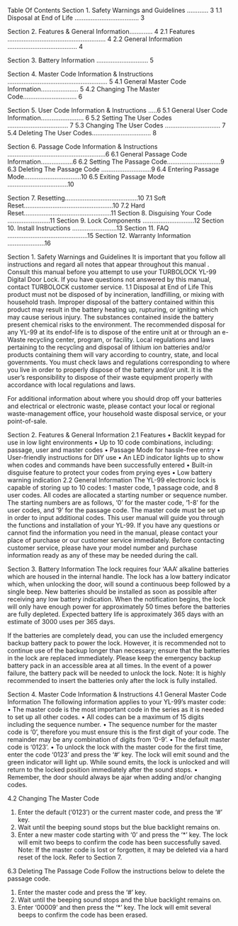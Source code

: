 Table Of Contents
Section 1. Safety Warnings and Guidelines ............ 3
1.1 Disposal at End of Life .................................... 3

Section 2. Features & General Information............. 4
2.1 Features ....................................................... 4
2.2 General Information ....................................... 4

Section 3. Battery Information ............................. 5

Section 4. Master Code Information &
Instructions ........................................................ 5
4.1 General Master Code Information..................... 5
4.2 Changing The Master Code.............................. 6

Section 5. User Code Information & Instructions .....6
5.1 General User Code Information........................ 6
5.2 Setting The User Codes .................................. 7
5.3 Changing The User Codes ............................... 7
5.4 Deleting The User Codes................................. 8

Section 6. Passage Code Information &
Instructions .......................................................6
6.1 General Passage Code Information..................6
6.2 Setting The Passage Code..............................9
6.3 Deleting The Passage Code ............................9
6.4 Entering Passage Mode................................10
6.5 Exiting Passage Mode ..................................10

Section 7. Resetting.........................................10
7.1 Soft Reset..................................................10
7.2 Hard Reset.................................................11
Section 8. Disguising Your Code ........................11
Section 9. Lock Components .............................12
Section 10. Install Instructions .........................13
Section 11. FAQ .............................................15
Section 12. Warranty Information .....................16


Section 1. Safety Warnings and Guidelines
It is important that you follow all instructions and regard all notes that appear throughout this manual . Consult this manual before you attempt to use your TURBOLOCK YL-99 Digital Door Lock.
If you have questions not answered by this manual, contact TURBOLOCK customer service.
1.1 Disposal at End of Life
This product must not be disposed of by incineration, landfilling, or mixing with household trash. Improper disposal of the battery contained within this product may result in the battery heating up, rupturing, or igniting which may cause serious injury. The substances contained inside the battery present chemical risks to the environment. The recommended disposal for any YL-99 at its endof-life is to dispose of the entire unit at or through an e-Waste recycling center, program, or facility.
Local regulations and laws pertaining to the recycling and disposal of lithium ion batteries and/or products containing them will vary according to country, state, and local governments. You must check laws and regulations corresponding to where you live in order to properly dispose of the battery and/or unit. It is the user’s responsibility to dispose of their waste equipment properly with accordance with local regulations and laws.

For additional information about where you should drop off your batteries and electrical or electronic waste, please contact your local or regional waste-management office, your household waste disposal service, or your point-of-sale.


Section 2. Features & General Information
2.1 Features
• Backlit keypad for use in low light environments
• Up to 10 code combinations, including: passage, user and master codes
• Passage Mode for hassle-free entry
• User-friendly instructions for DIY use
• An LED indicator lights up to show when codes and commands have been successfully entered
• Built-in disguise feature to protect your codes from prying eyes
• Low battery warning indication
2.2 General Information
The YL-99 electronic lock is capable of storing up to 10 codes: 1 master code, 1 passage code, and 8 user codes. All codes are allocated a starting number or sequence number. The starting numbers are as follows, ‘0’ for the master code, ‘1-8’ for the user codes, and ‘9’ for the passage code. The master code must be set up in order to input additional codes.
This user manual will guide you through the functions and installation of your YL-99. If you have any questions or cannot find the information you need in the manual, please contact your place of purchase or our customer service immediately. Before contacting customer service, please have your model number and purchase information ready as any of these may be needed during the call. 


Section 3. Battery Information
The lock requires four ‘AAA’ alkaline batteries which are housed in the internal handle. The lock has a low battery indicator which, when unlocking the door, will sound a continuous beep followed by a single beep.
New batteries should be installed as soon as possible after receiving any low battery indication. When the notification begins, the lock will only have enough power for approximately 50 times before the batteries are fully depleted. Expected battery life is approximately 365 days with an estimate of 3000 uses per 365 days.

If the batteries are completely dead, you can use the included emergency backup battery pack to power the lock. However, it is recommended not to continue use of the backup longer than necessary; ensure that the batteries in the lock are replaced immediately. Please keep the emergency
backup battery pack in an accessible area at all times. In the event of a power failure, the battery pack will be needed to unlock the lock.
Note: It is highly recommended to insert the batteries only after the lock is fully installed.

Section 4. Master Code Information & Instructions
4.1 General Master Code Information
The following information applies to your YL-99’s master code:
• The master code is the most important code in the series as it is needed to set up all other codes.
• All codes can be a maximum of 15 digits including the sequence number.
• The sequence number for the master code is ‘0’, therefore you must ensure this is the first digit of your code. The remainder may be any combination of digits from ‘0-9’.
• The default master code is ‘0123’.
• To unlock the lock with the master code for the first time, enter the code ‘0123’ and press the ‘#’ key. The lock will emit sound and the green indicator will light up. While sound emits, the lock is unlocked and will return to the locked position immediately after the sound stops.
• Remember, the door should always be ajar when adding and/or changing codes.

4.2 Changing The Master Code
1. Enter the default (‘0123’) or the current master code, and press the ‘#’ key.
2. Wait until the beeping sound stops but the blue backlight remains on.
3. Enter a new master code starting with ‘0’ and press the ‘*’ key. The lock will emit two beeps to confirm the code has been successfully saved.
Note: If the master code is lost or forgotten, it may be deleted via a hard reset of the lock. Refer to Section 7.




6.3 Deleting The Passage Code
Follow the instructions below to delete the passage code.
1. Enter the master code and press the ‘#’ key.
2. Wait until the beeping sound stops and the blue backlight remains on.
3. Enter ‘00009’ and then press the ‘*’ key. The lock will emit several beeps to confirm the code has
been erased.
